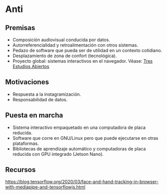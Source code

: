 # Anti

## Premisas

- Composición audiovisual conducida por datos. 
- Autorreferencialidad y retroalimentación con otros sistemas.
- Pedazo de software que pueda ser de utilidad en un contexto cotidiano.
- Desplazamiento de zona de confort (tecnológica). 
- Proyecto global: sistemas interactivos en el navegador. Véase: [Tres Estudios Abiertos](https://github.com/EmilioOcelotl/tres-estudios-abiertos)  

## Motivaciones

- Respuesta a la instagramización.
- Responsabilidad de datos. 

## Puesta en marcha

- Sistema interactivo empaquetado en una computadora de placa reducida.
- Software que corre en GNU/Linux pero que puede ejecutarse en otras plataformas. 
- Bibliotecas de aprendizaje automático y computadoras de placa reducida con GPU integrado (Jetson Nano).

## Recursos

https://blog.tensorflow.org/2020/03/face-and-hand-tracking-in-browser-with-mediapipe-and-tensorflowjs.html
